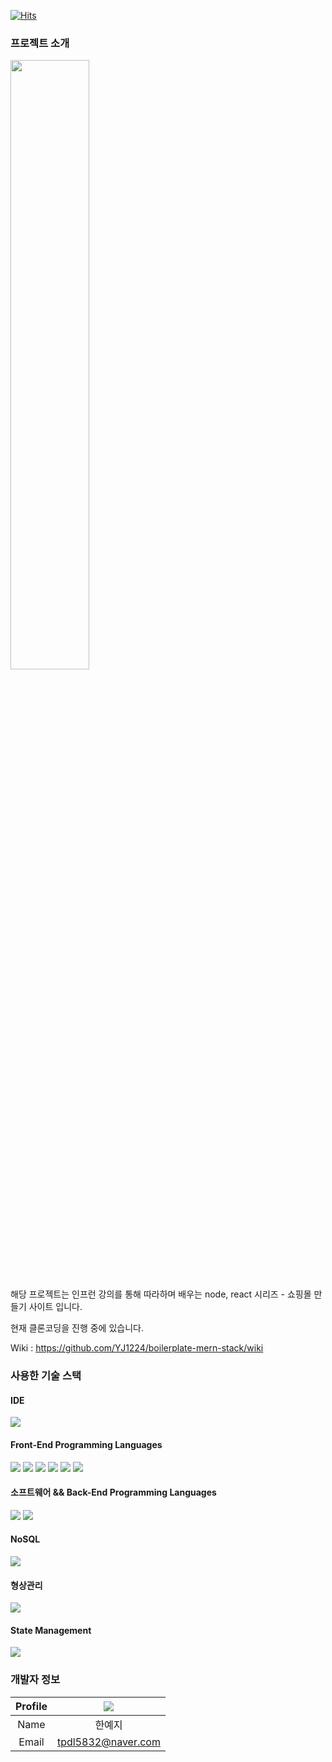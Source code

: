 [![Hits](https://hits.seeyoufarm.com/api/count/incr/badge.svg?url=https%3A%2F%2Fgithub.com%2FYJ1224%2Fboilerplate-mern-stack&count_bg=%2379C83D&title_bg=%23555555&icon=&icon_color=%23E7E7E7&title=hits&edge_flat=false)](https://hits.seeyoufarm.com)

### 프로젝트 소개
  <img width="50%" src="https://user-images.githubusercontent.com/48265181/203928933-dd63891d-e7ee-4f78-a073-9dd93502d1cb.png"/> 
  
  해당 프로젝트는 인프런 강의를 통해 따라하며 배우는 node, react 시리즈 - 쇼핑몰 만들기 사이트 입니다.
 
  현재 클론코딩을 진행 중에 있습니다.
  
  Wiki : https://github.com/YJ1224/boilerplate-mern-stack/wiki
### 사용한 기술 스택
#### IDE

  <img src="https://img.shields.io/badge/Visual Studio Code-007ACC?style=flat&logo=Visual Studio Code&logoColor=white"/>

#### Front-End Programming Languages

  <img src="https://img.shields.io/badge/HTML5-E34F26?style=flat&logo=html5&logoColor=white"/> <img src="https://img.shields.io/badge/CSS Modules-000000?style=flat&logo=cssModules&logoColor=white"/> <img src="https://img.shields.io/badge/CSS3-1572B6?style=flat&logo=css3&logoColor=white"/> <img src="https://img.shields.io/badge/JavaScript(ES8)-F7DF1E?style=flat&logo=javascript&logoColor=white"/> <img src="https://img.shields.io/badge/React-61DAFB?style=flat&logo=react&logoColor=white"/> <img src="https://img.shields.io/badge/AntDesign-0170FE?style=flat&logo=AntDesign&logoColor=white"/>
  
#### 소프트웨어 && Back-End Programming Languages
  
  <img src="https://img.shields.io/badge/Node.js-339933?style=flat&logo=Node.js&logoColor=white"/> <img src="https://img.shields.io/badge/Express.js-000000?style=flat&logo=express&logoColor=white"/>
  
#### NoSQL
<img src="https://img.shields.io/badge/MongoDB-14233C?style=flat&logo=MongoDB&logoColor=white"/>

#### 형상관리
  
  <img src="https://img.shields.io/badge/GitHub-181717?style=flat&logo=github&logoColor=white"/>

#### State Management

  <img src="https://img.shields.io/badge/Redux-764ABC?style=flat&logo=redux&logoColor=white"/> <!--<img src="https://img.shields.io/badge/ReduxSaga-999999?style=flat&logo=Redux-Saga&logoColor=white"/>-->
  
### 개발자 정보

|Profile|<img src="https://user-images.githubusercontent.com/48265181/197502149-8535e32f-3848-4f0a-897f-e4f49fbc8df2.png" />|
|:---:|:---:|
|Name|한예지|
|Email|tpdl5832@naver.com|

